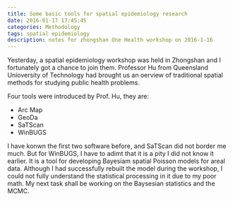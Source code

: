 ```yaml
---
title: Some basic tools for spatial epidemiology research
date: 2016-01-17 17:45:45
categories: Methodology
tags: spatial epidemiology
description: notes for zhongshan One Health workshop on 2016-1-16
---
```


Yesterday, a spatial epidemiology workshop was held in Zhongshan and I fortunately got a chance to join them. Professor Hu from Queensland Unioversity of Technology had brought us an oerview of traditional spatial methods for studying public health problems. 

Four tools were introduced by Prof. Hu, they are:
- Arc Map
- GeoDa
- SaTScan
- WinBUGS

I have konwn the first two software before, and SaTScan did not border me much. But for WinBUGS, I have to adimt that it is a pity I did not know it earlier. It is a tool for developing Bayesiam spatial Poisson models for areal data. Although I had successfully rebuilt the model during the workshop, I could not fully understand the statistical processing in it due to my poor math. My next task shall be working on the Baysesian statistics and the MCMC.

